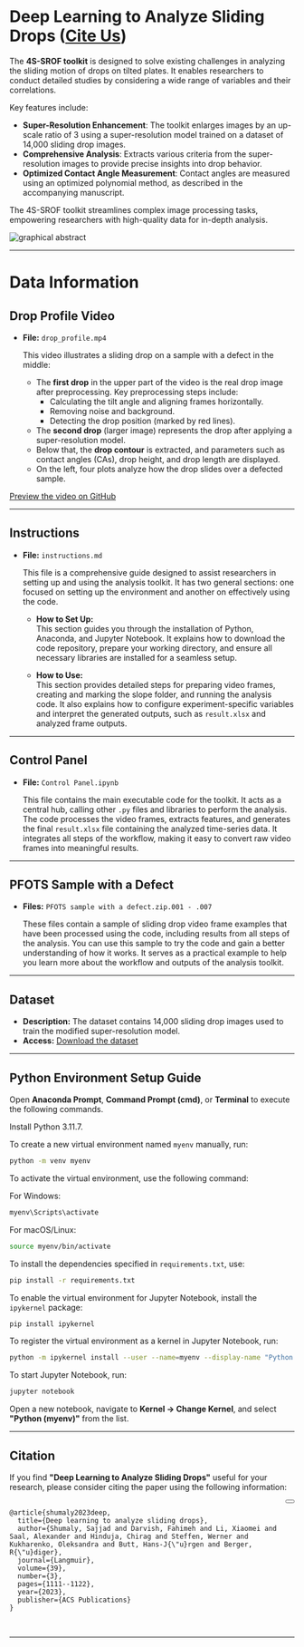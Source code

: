 # Deep Learning to Analyze Sliding Drops ([Cite Us](#citation))

The **4S-SROF toolkit** is designed to solve existing challenges in analyzing the sliding motion of drops on tilted plates. It enables researchers to conduct detailed studies by considering a wide range of variables and their correlations.

Key features include:
- **Super-Resolution Enhancement**: The toolkit enlarges images by an up-scale ratio of 3 using a super-resolution model trained on a dataset of 14,000 sliding drop images.
- **Comprehensive Analysis**: Extracts various criteria from the super-resolution images to provide precise insights into drop behavior.
- **Optimized Contact Angle Measurement**: Contact angles are measured using an optimized polynomial method, as described in the accompanying manuscript.

The 4S-SROF toolkit streamlines complex image processing tasks, empowering researchers with high-quality data for in-depth analysis.

![graphical abstract](https://user-images.githubusercontent.com/57271994/194614949-8736973c-4df3-4449-9a21-bc2423405648.png)

---
# Data Information

## Drop Profile Video

- **File:** `drop_profile.mp4`

    This video illustrates a sliding drop on a sample with a defect in the middle:

    - The **first drop** in the upper part of the video is the real drop image after preprocessing. Key preprocessing steps include:
      - Calculating the tilt angle and aligning frames horizontally.
      - Removing noise and background.
      - Detecting the drop position (marked by red lines).
    - The **second drop** (larger image) represents the drop after applying a super-resolution model.
    - Below that, the **drop contour** is extracted, and parameters such as contact angles (CAs), drop height, and drop length are displayed.
    - On the left, four plots analyze how the drop slides over a defected sample.

[Preview the video on GitHub](https://github.com/AK-Berger/4S-SROF/assets/57271994/4130c91c-193a-4bf9-b08d-e2df878f88bf)

---

## Instructions

- **File:** `instructions.md`  

    This file is a comprehensive guide designed to assist researchers in setting up and using the analysis toolkit. It has two general sections: one focused on setting up the environment and another on effectively using the code.

    - **How to Set Up:**  
      This section guides you through the installation of Python, Anaconda, and Jupyter Notebook. It explains how to download the code repository, prepare your working directory, and ensure all necessary libraries are installed for a seamless setup.  

    - **How to Use:**  
      This section provides detailed steps for preparing video frames, creating and marking the slope folder, and running the analysis code. It also explains how to configure experiment-specific variables and interpret the generated outputs, such as `result.xlsx` and analyzed frame outputs.

---
## Control Panel

- **File:** `Control Panel.ipynb`  

    This file contains the main executable code for the toolkit. It acts as a central hub, calling other `.py` files and libraries to perform the analysis. The code processes the video frames, extracts features, and generates the final `result.xlsx` file containing the analyzed time-series data. It integrates all steps of the workflow, making it easy to convert raw video frames into meaningful results.


---
## PFOTS Sample with a Defect

- **Files:** `PFOTS sample with a defect.zip.001 - .007`  

    These files contain a sample of sliding drop video frame examples that have been processed using the code, including results from all steps of the analysis. You can use this sample to try the code and gain a better understanding of how it works. It serves as a practical example to help you learn more about the workflow and outputs of the analysis toolkit.

---


## Dataset

- **Description:** The dataset contains 14,000 sliding drop images used to train the modified super-resolution model.
- **Access:** [Download the dataset](https://www.kaggle.com/datasets/sajjdeus/4s-srof)

---

## Python Environment Setup Guide

Open **Anaconda Prompt**, **Command Prompt (cmd)**, or **Terminal** to execute the following commands.

Install Python 3.11.7.

To create a new virtual environment named `myenv` manually, run:

```sh
python -m venv myenv
```

To activate the virtual environment, use the following command:

For Windows:

```sh
myenv\Scripts\activate
```

For macOS/Linux:

```sh
source myenv/bin/activate
```

To install the dependencies specified in `requirements.txt`, use:

```sh
pip install -r requirements.txt
```

To enable the virtual environment for Jupyter Notebook, install the `ipykernel` package:

```sh
pip install ipykernel
```

To register the virtual environment as a kernel in Jupyter Notebook, run:

```sh
python -m ipykernel install --user --name=myenv --display-name "Python (myenv)"
```

To start Jupyter Notebook, run:

```sh
jupyter notebook
```

Open a new notebook, navigate to **Kernel → Change Kernel**, and select **"Python (myenv)"** from the list.

---
## Citation

If you find **"Deep Learning to Analyze Sliding Drops"** useful for your research, please consider citing the paper using the following information:

<div style="position: relative;">
  <pre>
    <code>
@article{shumaly2023deep,
  title={Deep learning to analyze sliding drops},
  author={Shumaly, Sajjad and Darvish, Fahimeh and Li, Xiaomei and Saal, Alexander and Hinduja, Chirag and Steffen, Werner and Kukharenko, Oleksandra and Butt, Hans-J{\"u}rgen and Berger, R{\"u}diger},
  journal={Langmuir},
  volume={39},
  number={3},
  pages={1111--1122},
  year={2023},
  publisher={ACS Publications}
}
    </code>
  </pre>
  <button onclick="copyText(this)" style="position: absolute; top: 0; right: 0;"></button>
</div>





---
